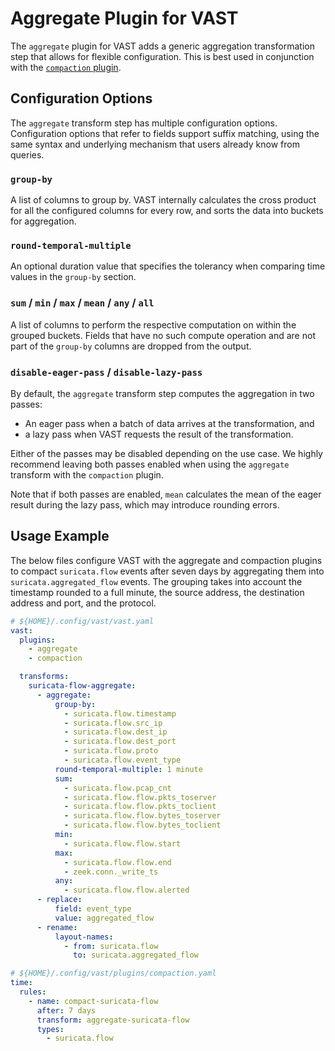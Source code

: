 # Aggregate Plugin for VAST

The `aggregate` plugin for VAST adds a generic aggregation transformation step
that allows for flexible configuration. This is best used in conjunction with
the [`compaction` plugin][docs-compaction].

[docs-compaction]: https://docs.tenzir.com/vast/features/compaction

## Configuration Options

The `aggregate` transform step has multiple configuration options. Configuration
options that refer to fields support suffix matching, using the same syntax and
underlying mechanism that users already know from queries.

### `group-by`

A list of columns to group by. VAST internally calculates the cross product for
all the configured columns for every row, and sorts the data into buckets for
aggregation.

### `round-temporal-multiple`

An optional duration value that specifies the tolerancy when comparing time
values in the `group-by` section.

### `sum` / `min` / `max` / `mean` / `any` / `all`

A list of columns to perform the respective computation on within the grouped
buckets. Fields that have no such compute operation and are not part of the
`group-by` columns are dropped from the output.

### `disable-eager-pass` / `disable-lazy-pass`

By default, the `aggregate` transform step computes the aggregation in two
passes:
- An eager pass when a batch of data arrives at the transformation, and
- a lazy pass when VAST requests the result of the transformation.

Either of the passes may be disabled depending on the use case. We highly
recommend leaving both passes enabled when using the `aggregate` transform with
the `compaction` plugin.

Note that if both passes are enabled, `mean` calculates the mean of the eager
result during the lazy pass, which may introduce rounding errors.

## Usage Example

The below files configure VAST with the aggregate and compaction plugins to
compact `suricata.flow` events after seven days by aggregating them into
`suricata.aggregated_flow` events. The grouping takes into account the timestamp
rounded to a full minute, the source address, the destination address and port,
and the protocol.

```yaml
# ${HOME}/.config/vast/vast.yaml
vast:
  plugins:
    - aggregate
    - compaction

  transforms:
    suricata-flow-aggregate:
      - aggregate:
          group-by:
            - suricata.flow.timestamp
            - suricata.flow.src_ip
            - suricata.flow.dest_ip
            - suricata.flow.dest_port
            - suricata.flow.proto
            - suricata.flow.event_type
          round-temporal-multiple: 1 minute
          sum:
            - suricata.flow.pcap_cnt
            - suricata.flow.flow.pkts_toserver
            - suricata.flow.flow.pkts_toclient
            - suricata.flow.flow.bytes_toserver
            - suricata.flow.flow.bytes_toclient
          min:
            - suricata.flow.flow.start
          max:
            - suricata.flow.flow.end
            - zeek.conn._write_ts
          any:
            - suricata.flow.flow.alerted
      - replace:
          field: event_type
          value: aggregated_flow
      - rename:
          layout-names:
            - from: suricata.flow
              to: suricata.aggregated_flow
```

```yaml
# ${HOME}/.config/vast/plugins/compaction.yaml
time:
  rules:
    - name: compact-suricata-flow
      after: 7 days
      transform: aggregate-suricata-flow
      types:
        - suricata.flow
```
